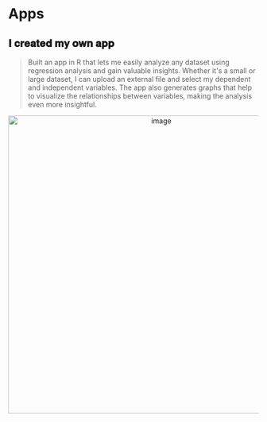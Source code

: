 # Apps

## 𝐈 𝐜𝐫𝐞𝐚𝐭𝐞𝐝 𝐦𝐲 𝐨𝐰𝐧 𝐚𝐩𝐩

> Built an app in R that lets me easily analyze any dataset using regression analysis and gain valuable insights. Whether it's a small or large dataset, I can upload an external file and select my dependent and independent variables. The app also generates graphs that help to visualize the relationships between variables, making the analysis even more insightful.


<div align="center">
<img width="600" src="https://user-images.githubusercontent.com/111043457/231082769-e4b03374-c853-4211-b8bb-74872fa24552.gif" alt="image" > 
</div>
